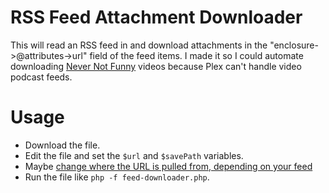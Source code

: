 # RSS Feed Attachment Downloader

This will read an RSS feed in and download attachments in the "enclosure->@attributes->url" field of the feed items. 
I made it so I could automate downloading [Never Not Funny](http://www.nevernotfunny.com) videos because Plex can't handle video podcast feeds.

# Usage
- Download the file.
- Edit the file and set the `$url` and `$savePath` variables.
- Maybe [change where the URL is pulled from, depending on your feed](blob/master/feed-downloader.php#L98)
- Run the file like `php -f feed-downloader.php`.

